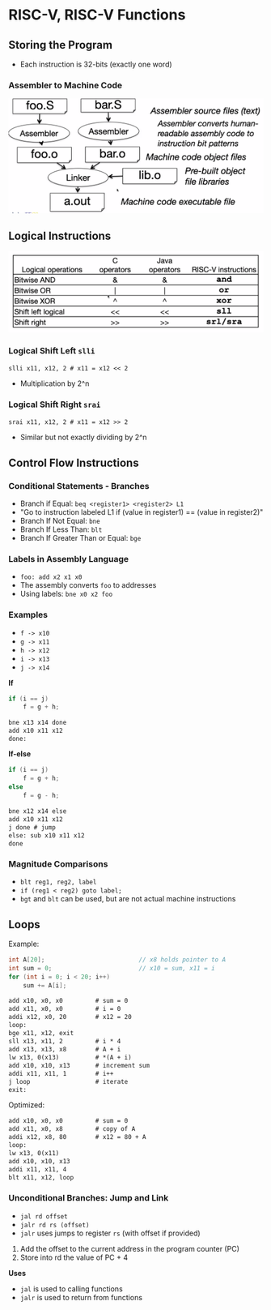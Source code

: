 # RISC-V, RISC-V Functions

## Storing the Program
- Each instruction is 32-bits (exactly one word)

### Assembler to Machine Code
![Assembler to Machine Code](../images/2021-09-20_1.png)

## Logical Instructions
![Logical Instructions](../images/2021-09-20_2.png)

### Logical Shift Left `slli`
```
slli x11, x12, 2 # x11 = x12 << 2
```
- Multiplication by 2^n

### Logical Shift Right `srai`
```
srai x11, x12, 2 # x11 = x12 >> 2
```
- Similar but not exactly dividing by 2^n

## Control Flow Instructions

### Conditional Statements - Branches
- Branch if Equal: `beq <register1> <register2> L1`
- "Go to instruction labeled L1 if (value in register1) == (value in register2)"
- Branch If Not Equal: `bne`
- Branch If Less Than: `blt`
- Branch If Greater Than or Equal: `bge`

### Labels in Assembly Language
- `foo: add x2 x1 x0`
- The assembly converts `foo` to addresses
- Using labels: `bne x0 x2 foo`

### Examples
- `f -> x10`
- `g -> x11`
- `h -> x12`
- `i -> x13`
- `j -> x14`

**If**
```C
if (i == j)
    f = g + h;
```

```
bne x13 x14 done
add x10 x11 x12
done:
```

**If-else**
```c
if (i == j)
    f = g + h;
else
    f = g - h;
```
```
bne x12 x14 else
add x10 x11 x12
j done # jump
else: sub x10 x11 x12
done
```

### Magnitude Comparisons
- `blt reg1, reg2, label`
- `if (reg1 < reg2) goto label;`
- `bgt` and `blt` can be used, but are not actual machine instructions

## Loops
Example:
```c
int A[20];                          // x8 holds pointer to A
int sum = 0;                        // x10 = sum, x11 = i
for (int i = 0; i < 20; i++)
    sum += A[i];
```

```
add x10, x0, x0         # sum = 0
add x11, x0, x0         # i = 0
addi x12, x0, 20        # x12 = 20
loop:
bge x11, x12, exit
sll x13, x11, 2         # i * 4
add x13, x13, x8        # A + i
lw x13, 0(x13)          # *(A + i)
add x10, x10, x13       # increment sum
addi x11, x11, 1        # i++
j loop                  # iterate
exit:
```

Optimized:
```
add x10, x0, x0         # sum = 0
add x11, x0, x8         # copy of A
addi x12, x8, 80        # x12 = 80 + A
loop:
lw x13, 0(x11)
add x10, x10, x13
addi x11, x11, 4
blt x11, x12, loop
```

### Unconditional Branches: Jump and Link
- `jal rd offset`
- `jalr rd rs (offset)`
- `jalr` uses jumps to register `rs` (with offset if provided)
1. Add the offset to the current address in the program counter (PC)
2. Store into rd the value of PC + 4

**Uses**
- `jal` is used to calling functions
- `jalr` is used to return from functions
